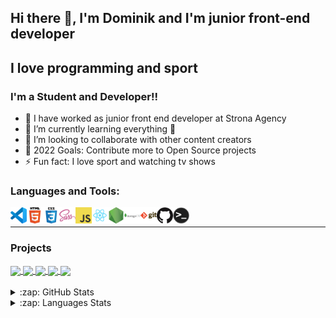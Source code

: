 ## Hi there 👋,  I'm Dominik  and I'm junior front-end developer
##  I love programming and sport


### I'm a Student and Developer!!

- 🔭 I have worked as junior front end developer at Strona Agency
- 🌱 I’m currently learning everything 🤣
- 👯 I’m looking to collaborate with other content creators
- 🥅 2022 Goals: Contribute more to Open Source projects
- ⚡ Fun fact: I love  sport and watching tv shows
<!-- - [<img align="left" alt="NeNtoMid | LinkedIn" width="22px" src="https://cdn.jsdelivr.net/npm/simple-icons@v3/icons/linkedin.svg" />][linkedin] ➤<a href="https://www.linkedin.com/in/dominik-ptaszek-b5984a210/"> My Linkedin </a>
 -->



### Languages and Tools:

[<img align="left" alt="Visual Studio Code" width="26px" src="https://raw.githubusercontent.com/github/explore/80688e429a7d4ef2fca1e82350fe8e3517d3494d/topics/visual-studio-code/visual-studio-code.png" />][profile]
[<img align="left" alt="HTML5" width="26px" src="https://raw.githubusercontent.com/github/explore/80688e429a7d4ef2fca1e82350fe8e3517d3494d/topics/html/html.png" />][profile]
[<img align="left" alt="CSS3" width="26px" src="https://raw.githubusercontent.com/github/explore/80688e429a7d4ef2fca1e82350fe8e3517d3494d/topics/css/css.png" />][profile]
[<img align="left" alt="Sass" width="26px" src="https://raw.githubusercontent.com/github/explore/80688e429a7d4ef2fca1e82350fe8e3517d3494d/topics/sass/sass.png" />][profile]
[<img align="left" alt="JavaScript" width="26px" src="https://raw.githubusercontent.com/github/explore/80688e429a7d4ef2fca1e82350fe8e3517d3494d/topics/javascript/javascript.png" />][profile]
[<img align="left" alt="React" width="26px" src="https://raw.githubusercontent.com/github/explore/80688e429a7d4ef2fca1e82350fe8e3517d3494d/topics/react/react.png" />][profile]
[<img align="left" alt="Node.js" width="26px" src="https://raw.githubusercontent.com/github/explore/80688e429a7d4ef2fca1e82350fe8e3517d3494d/topics/nodejs/nodejs.png" />][profile]
[<img align="left" alt="MongoDB" width="26px" src="https://raw.githubusercontent.com/github/explore/80688e429a7d4ef2fca1e82350fe8e3517d3494d/topics/mongodb/mongodb.png" />][profile]
[<img align="left" alt="Git" width="26px" src="https://raw.githubusercontent.com/github/explore/80688e429a7d4ef2fca1e82350fe8e3517d3494d/topics/git/git.png" />][profile]
[<img align="left" alt="GitHub" width="26px" src="https://raw.githubusercontent.com/github/explore/78df643247d429f6cc873026c0622819ad797942/topics/github/github.png" />][profile]
[<img align="left" alt="Terminal" width="26px" src="https://raw.githubusercontent.com/github/explore/80688e429a7d4ef2fca1e82350fe8e3517d3494d/topics/terminal/terminal.png" />][profile]



<br />

---
   
### Projects 


<a href="https://github.com/NeNtoMid/weather_reactjs_app">
  <img align="center" src="https://github-readme-stats.vercel.app/api/pin/?username=nentomid&repo=weather_reactjs_app" />
</a>
<a href="https://github.com/NeNtoMid/quiz_react_app">
  <img align="center" src="https://github-readme-stats.vercel.app/api/pin/?username=nentomid&repo=quiz_react_app" />
</a>
<a href="https://github.com/NeNtoMid/shop_dominikptaszek_nodejs_app">
  <img align="center" src="https://github-readme-stats.vercel.app/api/pin/?username=nentomid&repo=shop_dominikptaszek_nodejs_app" />
</a>
<a href="https://github.com/NeNtoMid/burger_builder_reactjs_app">
  <img align="center" src="https://github-readme-stats.vercel.app/api/pin/?username=nentomid&repo=burger_builder_reactjs_app" />
</a>
<a href="https://github.com/NeNtoMid/calculator_react_app">
  <img align="center" src="https://github-readme-stats.vercel.app/api/pin/?username=nentomid&repo=calculator_react_app" />
</a>



<br />
<br />




<details>
  <summary>:zap: GitHub Stats</summary>

  <img align="left" alt="NeNtoMid's GitHub Stats" src="https://github-readme-stats.vercel.app/api?username=nentomid&show_icons=true&hide_border=true" />



</details>

<details>
  <summary>:zap: Languages Stats</summary>


  <img align="left" alt="NeNtoMid's GitHub Stats" src="https://github-readme-stats.vercel.app/api/top-langs/?username=nentomid&hide_border=true&layout=compact" />


</details>


[profile]:https://github.com/NeNtoMid
[linkedin]: https://www.linkedin.com/in/dominik-ptaszek-b5984a210

